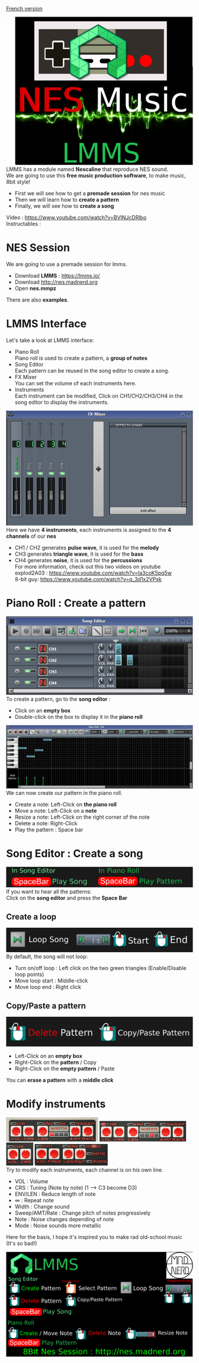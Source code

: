 [French version](https://github.com/tutoblender/lmms_nes/blob/master/readme.fr.md)

![Thumbnail](https://github.com/tutoblender/lmms_nes/raw/master/doc/thumbnail_instructables.png)    
LMMS has a module named **Nescaline** that reproduce NES sound.   
We are going to use this **free music production software**, to make music, 8bit style!

* First we will see how to get a **premade session** for nes music
* Then we will learn how to **create a pattern**
* Finally, we will see how to **create a song**    

Video : https://www.youtube.com/watch?v=BVlNJcDRlbo    
Instructables : 

# NES Session
We are going to use a premade session for lmms.
* Download **LMMS** : https://lmms.io/
* Download http://nes.madnerd.org
* Open **nes.mmpz**

There are also **examples**.

# LMMS Interface
Let's take a look at LMMS interface:
* Piano Roll   
Piano roll is used to create a pattern, a **group of notes**
* Song Editor    
Each pattern can be reused in the song editor to create a song.
* FX Mixer    
You can set the volume of each instruments here.
* Instruments     
Each instrument can be modified, Click on CH1/CH2/CH3/CH4 in the song editor to display the instruments.

![FX Mixer](https://github.com/tutoblender/lmms_nes/raw/master/doc/fxmixer.png)     
Here we have **4 instruments**, each instruments is assigned to the **4 channels** of our **nes**     
* CH1 / CH2 generates **pulse wave**, it is used for the **melody**    
* CH3 generates **triangle wave**, it is used for the **bass**    
* CH4 generates **noise**, it is used for the **percussions**      
For more information, check out this two videos on youtube    
explod2A03 : https://www.youtube.com/watch?v=la3coK5pq5w   
8-bit guy: https://www.youtube.com/watch?v=q_3d1x2VPxk   

# Piano Roll : Create a pattern
![Song Editor](https://github.com/tutoblender/lmms_nes/raw/master/doc/songeditor.png)     
To create a pattern, go to the **song editor** : 
* Click on an **empty box**
* Double-click on the box to display it in the **piano roll**

![Piano roll](https://github.com/tutoblender/lmms_nes/raw/master/doc/piano-roll.png)   
We can now create our pattern in the piano roll.
* Create a note: Left-Click on **the piano roll**
* Move a note: Left-Click on a **note**
* Resize a note: Left-Click on the right corner of the note 
* Delete a note: Right-Click
* Play the pattern : Space bar

# Song Editor : Create a song
![Play](https://github.com/tutoblender/lmms_nes/raw/master/doc/play.png) 
If you want to hear all the patterns:    
Click on the **song editor** and press the **Space Bar**

## Create a loop
![Loop](https://github.com/tutoblender/lmms_nes/raw/master/doc/loop.png) 
By default, the song will not loop:
* Turn on/off loop : Left click on the two green triangles (Enable/Disable loop points)
* Move loop start : Middle-click 
* Move loop end : Right click

## Copy/Paste a pattern
![Copy-Paste](https://github.com/tutoblender/lmms_nes/raw/master/doc/copypaste.png) 
* Left-Click on an **empty box**
* Right-Click on the **pattern** / Copy
* Right-Click on the **empty pattern** / Paste

You can **erase a pattern** with a **middle click**

# Modify instruments
![CH1](https://github.com/tutoblender/lmms_nes/raw/master/doc/ch1.png)
![CH2](https://github.com/tutoblender/lmms_nes/raw/master/doc/ch2.png)
![CH3](https://github.com/tutoblender/lmms_nes/raw/master/doc/ch3.png)
![CH4](https://github.com/tutoblender/lmms_nes/raw/master/doc/ch4.png)    
Try to modify each instruments, each channel is on his own line.

* VOL : Volume
* CRS : Tuning (Note by note) (1 --> C3 become D3)
* ENV/LEN : Reduce length of note
* ∞ : Repeat note
* Width : Change sound
* Sweep/AMT/Rate : Change pitch of notes progressively
* Note : Noise changes depending of note
* Mode : Noise sounds more metallic

Here for the basis, I hope it's inspired you to make rad old-school music (It's so bad!)

![Shortcuts](https://github.com/tutoblender/lmms_nes/raw/master/doc/lmms_shortcuts.png) 

